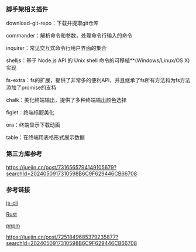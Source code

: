 ### 脚手架相关插件

download-git-repo：下载并提取git仓库

commander：解析命令和参数，处理命令行输入的命令

inquirer：常见交互式命令行用户界面的集合

shelljs：基于 Node.js API 的 Unix shell 命令的可移植**(Windows/Linux/OS X)实现

fs-extra：fs的扩展，提供了非常多的便利API，并且继承了fs所有方法和为fs方法添加了promise的支持

chalk：美化终端输出，提供了多种终端输出颜色选择

figlet：终端标题美化

ora：终端显示下载动画

table：在终端用表格形式展示数据

### 第三方库参考

https://juejin.cn/post/7316565794149105679?searchId=2024050917310598B6C9F629446CB66708

### 参考链接

[js-cli](https://juejin.cn/post/7363607004348989479?searchId=2024050917310598B6C9F629446CB66708)

[Rust](https://juejin.cn/post/7320779681674018827?searchId=2024050917310598B6C9F629446CB66708)

[pnpm](https://juejin.cn/post/7158043921895915557?searchId=2024050917310598B6C9F629446CB66708)

https://juejin.cn/post/7251849685379235877?searchId=2024050917310598B6C9F629446CB66708